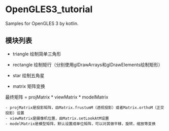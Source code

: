 # OpenGLES3_tutorial

Samples for OpenGLES 3 by kotlin.

## 模块列表

- triangle 绘制简单三角形

- rectangle 绘制矩行（分别使用glDrawArrays和glDrawElements绘制矩形）

- star 绘制五角星

- matrix 矩阵变换

最终矩阵 = projMatrix * viewMatrix * modelMatrix

    - projMatrix是投影矩阵，由Matrix.frustumM（透视投影）或者Matrix.orthoM（正交投影）设置
    - viewMatrix是摄像机位置，由Matrix.setLookAtM设置
    - modelMatrix是模型矩阵，默认设置成单位矩阵，可以对其做平移，旋转，缩放等变换
